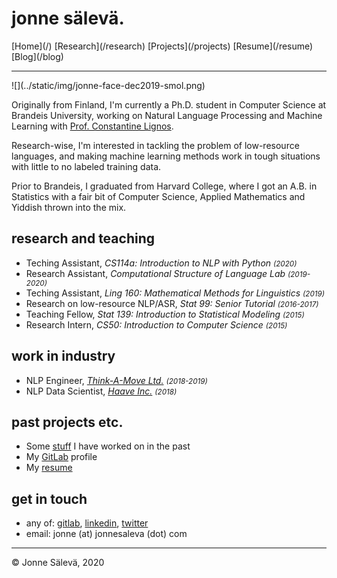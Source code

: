 <div id='topheader'>

# jonne sälevä.

</div>

<thead>

<tr>

  <td>[Home](/)</td>

  <td>[Research](/research)</td>

  <td>[Projects](/projects)</td>

  <td>[Resume](/resume)</td>

  <td>[Blog](/blog)</td>

</tr>

</thead>

---

<div id='profile'>![](../static/img/jonne-face-dec2019-smol.png)</div>
<div id='container'>

Originally from Finland, I'm currently a Ph.D. student in Computer Science at Brandeis University, working on Natural Language Processing and Machine Learning with [Prof. Constantine Lignos](https://lignos.org).

Research-wise, I'm interested in tackling the problem of low-resource languages, and making machine learning methods work in tough situations with little to no labeled training data.

Prior to Brandeis, I graduated from Harvard College, where I got an A.B. in Statistics with a fair bit of Computer Science, Applied Mathematics and Yiddish thrown into the mix.

## research and teaching

- Teching Assistant, *CS114a: Introduction to NLP with Python <small>(2020)</small>*
- Research Assistant, *Computational Structure of Language Lab <small>(2019-2020)</small>*
- Teching Assistant, *Ling 160: Mathematical Methods for Linguistics <small>(2019)</small>*
- Research on low-resource NLP/ASR, *Stat 99: Senior Tutorial <small>(2016-2017)</small>*
- Teaching Fellow, *Stat 139: Introduction to Statistical Modeling <small>(2015)</small>*
- Research Intern, *CS50: Introduction to Computer Science <small>(2015)</small>*

## work in industry

- NLP Engineer, *[Think-A-Move Ltd.](http://think-a-move.com/) <small>(2018-2019)</small>*
- NLP Data Scientist, *[Haave Inc.](http://www.haave.io) <small>(2018)</small>*

## past projects etc.

- Some [stuff](/projects) I have worked on in the past
- My [GitLab](https://www.gitlab.com/jonnesaleva) profile
- My [resume](/resume)

<!--## coursework-->

<!--- CS 217B: Machine Translation Seminar-->
<!--- CS 217B: Named Entity Recognition Systems-->
<!--- CS 134A: Statistical and Neural Network Methods for NLP-->
<!--- CS 140A: Annotation for Natural Language Processing-->
<!--- AM 207: Stochastic Methods for Optimization and Inference-->
<!--- CS 207: Systems Building for Computational Science-->
<!--- CS 181: Machine Learning-->
<!--- CS 109: Data Science-->
<!--- Stat 111: Statistical Inference-->
<!--- Stat 110: Probability Theory-->

## get in touch

- any of: [gitlab](https://www.gitlab.com/jonnesaleva), [linkedin](https://linkedin.com/in/jonnesaleva), [twitter](https://twitter.com/jonnesaleva)
- email: jonne (at) jonnesaleva (dot) com

</div>

---

<tfoot>

<tr>

  <td>© Jonne Sälevä, 2020</td>

</tr>

</tfoot>
